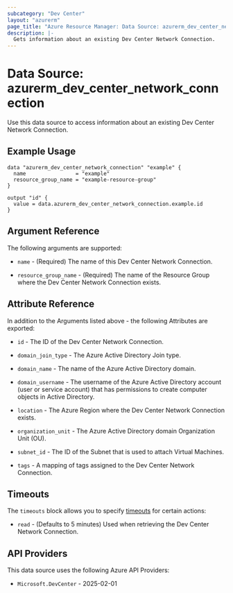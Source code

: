 ```yaml
---
subcategory: "Dev Center"
layout: "azurerm"
page_title: "Azure Resource Manager: Data Source: azurerm_dev_center_network_connection"
description: |-
  Gets information about an existing Dev Center Network Connection.
---
```


# Data Source: azurerm_dev_center_network_connection

Use this data source to access information about an existing Dev Center Network Connection.

## Example Usage

```hcl
data "azurerm_dev_center_network_connection" "example" {
  name                = "example"
  resource_group_name = "example-resource-group"
}

output "id" {
  value = data.azurerm_dev_center_network_connection.example.id
}
```

## Argument Reference

The following arguments are supported:

* `name` - (Required) The name of this Dev Center Network Connection.

* `resource_group_name` - (Required) The name of the Resource Group where the Dev Center Network Connection exists.

## Attribute Reference

In addition to the Arguments listed above - the following Attributes are exported:

* `id` - The ID of the Dev Center Network Connection.

* `domain_join_type` - The Azure Active Directory Join type.

* `domain_name` - The name of the Azure Active Directory domain.

* `domain_username` - The username of the Azure Active Directory account (user or service account) that has permissions to create computer objects in Active Directory.

* `location` - The Azure Region where the Dev Center Network Connection exists.

* `organization_unit` - The Azure Active Directory domain Organization Unit (OU).

* `subnet_id` - The ID of the Subnet that is used to attach Virtual Machines.

* `tags` - A mapping of tags assigned to the Dev Center Network Connection.

## Timeouts

The `timeouts` block allows you to specify [timeouts](https://developer.hashicorp.com/terraform/language/resources/configure#define-operation-timeouts) for certain actions:

* `read` - (Defaults to 5 minutes) Used when retrieving the Dev Center Network Connection.

## API Providers
<!-- This section is generated, changes will be overwritten -->
This data source uses the following Azure API Providers:

* `Microsoft.DevCenter` - 2025-02-01
